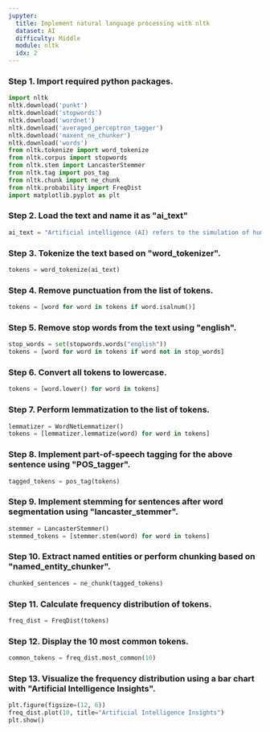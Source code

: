 ```yaml
---
jupyter:
  title: Implement natural language processing with nltk
  dataset: AI
  difficulty: Middle
  module: nltk
  idx: 2
---
```


### Step 1. Import required python packages.

```python
import nltk
nltk.download('punkt')
nltk.download('stopwords')
nltk.download('wordnet')
nltk.download('averaged_perceptron_tagger')
nltk.download('maxent_ne_chunker')
nltk.download('words')
from nltk.tokenize import word_tokenize
from nltk.corpus import stopwords
from nltk.stem import LancasterStemmer
from nltk.tag import pos_tag
from nltk.chunk import ne_chunk
from nltk.probability import FreqDist
import matplotlib.pyplot as plt
```

### Step 2. Load the text and name it as "ai_text"
```python
ai_text = "Artificial intelligence (AI) refers to the simulation of human intelligence in machines that are programmed to think and act like humans. The term can also be applied to any machine that exhibits traits associated with a human mind such as learning and problem-solving. The ideal characteristic of artificial intelligence is its ability to rationalize and take actions that have the best chance of achieving a specific goal."
```

### Step 3. Tokenize the text based on "word_tokenizer".
```python
tokens = word_tokenize(ai_text)
```

### Step 4. Remove punctuation from the list of tokens.
```python
tokens = [word for word in tokens if word.isalnum()]
```

### Step 5. Remove stop words from the text using "english".
```python
stop_words = set(stopwords.words("english"))
tokens = [word for word in tokens if word not in stop_words]
```

### Step 6. Convert all tokens to lowercase.
```python
tokens = [word.lower() for word in tokens]
```

### Step 7. Perform lemmatization to the list of tokens.
```python
lemmatizer = WordNetLemmatizer()
tokens = [lemmatizer.lemmatize(word) for word in tokens]
```

### Step 8. Implement part-of-speech tagging for the above sentence using "POS_tagger".
```python
tagged_tokens = pos_tag(tokens)
```

### Step 9. Implement stemming for sentences after word segmentation using "lancaster_stemmer".
```python
stemmer = LancasterStemmer()
stemmed_tokens = [stemmer.stem(word) for word in tokens]
```

### Step 10. Extract named entities or perform chunking based on "named_entity_chunker".
```python
chunked_sentences = ne_chunk(tagged_tokens)
```

### Step 11. Calculate frequency distribution of tokens.
```python
freq_dist = FreqDist(tokens)
```

### Step 12. Display the 10 most common tokens.
```python
common_tokens = freq_dist.most_common(10)
```

### Step 13. Visualize the frequency distribution using a bar chart with "Artificial Intelligence Insights".
```python
plt.figure(figsize=(12, 6))
freq_dist.plot(10, title="Artificial Intelligence Insights")
plt.show()
```
